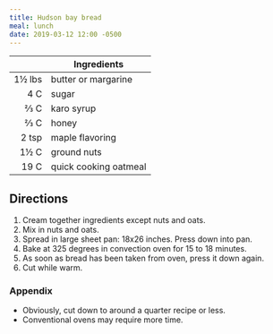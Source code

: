 ```yaml
---
title: Hudson bay bread
meal: lunch
date: 2019-03-12 12:00 -0500
---
```


|| Ingredients |
|-:|-|
1½ lbs | butter or margarine
4 C    | sugar
⅔ C    | karo syrup
⅔ C    | honey
2 tsp  | maple flavoring
1½ C   | ground nuts
19 C   | quick cooking oatmeal

## Directions

1. Cream together ingredients except nuts and oats.
2. Mix in nuts and oats.
3. Spread in large sheet pan: 18x26 inches. Press down into pan.
4. Bake at 325 degrees in convection oven for 15 to 18 minutes.
5. As soon as bread has been taken from oven, press it down again.
6. Cut while warm.

### Appendix

* Obviously, cut down to around a quarter recipe or less.
* Conventional ovens may require more time.
